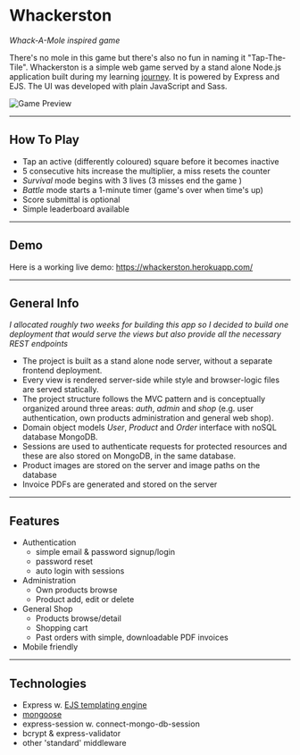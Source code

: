 # Whackerston

_Whack-A-Mole inspired game_

There's no mole in this game but there's also no fun in naming it "Tap-The-Tile". Whackerston is a simple web game served by a stand alone Node.js application built during my learning [journey](https://github.com/FilipLeonard/FilipLeonard/blob/main/pivoting.md). It is powered by Express and EJS. The UI was developed with plain JavaScript and Sass.

![Game Preview](https://i.imgur.com/PLVE8Kp.png)

---

## How To Play

- Tap an active (differently coloured) square before it becomes inactive
- 5 consecutive hits increase the multiplier, a miss resets the counter
- _Survival_ mode begins with 3 lives (3 misses end the game )
- _Battle_ mode starts a 1-minute timer (game's over when time's up)
- Score submittal is optional
- Simple leaderboard available

---

## Demo

Here is a working live demo: https://whackerston.herokuapp.com/

---

## General Info

_I allocated roughly two weeks for building this app so I decided to build one deployment that would serve the views but also provide all the necessary REST endpoints_

- The project is built as a stand alone node server, without a separate frontend deployment.
- Every view is rendered server-side while style and browser-logic files are served statically.
- The project structure follows the MVC pattern and is conceptually organized around three areas: _auth_, _admin_ and _shop_ (e.g. user authentication, own products administration and general web shop).
- Domain object models _User_, _Product_ and _Order_ interface with noSQL database MongoDB.
- Sessions are used to authenticate requests for protected resources and these are also stored on MongoDB, in the same database.
- Product images are stored on the server and image paths on the database
- Invoice PDFs are generated and stored on the server

---

## Features

- Authentication
  - simple email & password signup/login
  - password reset
  - auto login with sessions
- Administration
  - Own products browse
  - Product add, edit or delete
- General Shop
  - Products browse/detail
  - Shopping cart
  - Past orders with simple, downloadable PDF invoices
- Mobile friendly

---

## Technologies

- Express w. [EJS templating engine](https://ejs.co/)
- [mongoose](https://ejs.co/)
- express-session w. connect-mongo-db-session
- bcrypt & express-validator
- other 'standard' middleware
